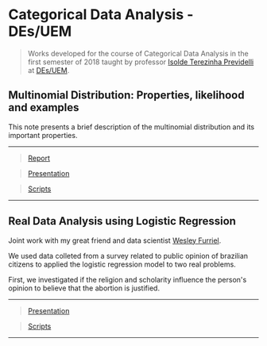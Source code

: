 # Categorical Data Analysis - DEs/UEM #
 
> Works developed for the course of Categorical Data Analysis in the first semester of 2018 taught by professor [Isolde Terezinha Previdelli](http://lattes.cnpq.br/0295127877081690) at [DEs/UEM](http://www.des.uem.br/). 

## Multinomial Distribution: Properties, likelihood and examples

This note presents a brief description of the multinomial distribution and its important properties.
***
> [Report](https://github.com/AndrMenezes/adc2018/raw/master/multinomial%20distribution/report_multinomial-distribution.pdf)

> [Presentation](https://github.com/AndrMenezes/adc2018/raw/master/multinomial%20distribution/presentation_multinomial-distribution.pdf)

> [Scripts](https://github.com/AndrMenezes/adc2018/tree/master/multinomial%20distribution/scripts)
***

## Real Data Analysis using Logistic Regression

Joint work with my great friend and data scientist [Wesley Furriel](https://github.com/WOLFurriell).

We used data colleted from a survey related to public opinion of brazilian citizens to applied the logistic regression model to two real problems.

First, we investigated if the religion and scholarity influence the person's opinion to believe that the abortion is justified.
***
> [Presentation](https://github.com/AndrMenezes/adc2018/raw/master/logistic%20regression/presentation_logistic-regression.pdf)

> [Scripts](https://github.com/AndrMenezes/adc2018/tree/master/logistic%20regression/scripts)
***
